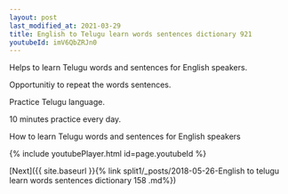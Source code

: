 ```yaml
---
layout: post
last_modified_at: 2021-03-29
title: English to Telugu learn words sentences dictionary 921 
youtubeId: imV6QbZRJn0
---
```

 
 
Helps to learn Telugu words and sentences for English speakers.

Opportunitiy to repeat the words sentences. 

Practice Telugu language. 
 
10 minutes practice every day. 
 
How to learn Telugu words and sentences for English speakers 
 
{% include youtubePlayer.html id=page.youtubeId %}
 
 
[Next]({{ site.baseurl }}{% link  split1/_posts/2018-05-26-English to telugu learn words sentences dictionary 158 .md%})
 
